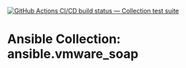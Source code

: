 [![GitHub Actions CI/CD build status — Collection test suite](https://github.com/coll-test/ansible.vmware_soap/workflows/Collection%20test%20suite/badge.svg?branch=master)](https://github.com/coll-test/ansible.vmware_soap/actions?query=workflow%3A%22Collection%20test%20suite%22)

Ansible Collection: ansible.vmware_soap
=================================================